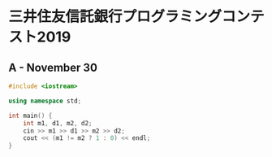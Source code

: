 # 三井住友信託銀行プログラミングコンテスト2019
## A - November 30
```cpp
#include <iostream>

using namespace std;

int main() {
    int m1, d1, m2, d2;
    cin >> m1 >> d1 >> m2 >> d2;
    cout << (m1 != m2 ? 1 : 0) << endl;
}
```
